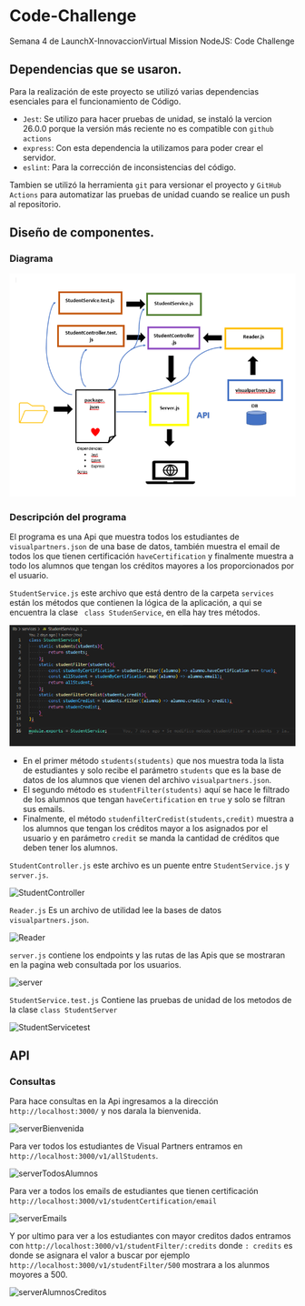 # Code-Challenge

Semana 4 de LaunchX-InnovaccionVirtual Mission NodeJS: Code Challenge

## Dependencias que se usaron.

Para la realización de este proyecto se utilizó varias dependencias esenciales para el funcionamiento de Código.

* `Jest`: Se utilizo para hacer pruebas de unidad, se instaló la vercion  26.0.0 porque la versión más reciente no es compatible con `github actions`
* `express`: Con esta dependencia la utilizamos para poder crear el servidor.
* `eslint`: Para la corrección de inconsistencias del código.

Tambien se utilizó la herramienta `git` para versionar el proyecto y `GitHub Actions` para automatizar las pruebas de unidad cuando se realice un push al repositorio.

## Diseño de componentes.

### Diagrama

![](image/README/1652997828113.png)

### Descripción del programa

El programa es una Api que muestra todos los estudiantes de `visualpartners.json` de una base de datos, también muestra el email de todos los que tienen certificación `haveCertification` y finalmente muestra a todo los alumnos que tengan los créditos mayores a los proporcionados por el usuario.

`StudentService.js` este archivo que está dentro de la carpeta `services` están los métodos que contienen la lógica de la aplicación, a qui se encuentra la clase ` class StudenService`, en ella hay tres métodos.

![](image/README/1652997921590.png)

* En el primer método `students(students)` que nos muestra toda la lista de estudiantes y solo recibe el parámetro `students` que es la base de datos de los alumnos que vienen del archivo `visualpartners.json`.
* El segundo método es `studentFilter(students)` aquí se hace le filtrado de los alumnos que tengan `haveCertification` en   `true` y solo se filtran sus emails.
* Finalmente, el método `studenfilterCredist(students,credit)` muestra a los alumnos que tengan los créditos mayor a los asignados por el usuario y en parámetro `credit` se manda la cantidad de créditos que deben tener los alumnos.

`StudentController.js` este archivo es un puente entre `StudentService.js` y `server.js`.

![StudentController](https://user-images.githubusercontent.com/99068430/169420906-cdb891c9-dff1-4c35-af95-5b2b69d3aa61.png)

`Reader.js` Es un archivo de utilidad lee la bases de datos ` visualpartners.json`.

![Reader](https://user-images.githubusercontent.com/99068430/169420930-5a6db32f-1b7d-406f-987f-b8d0eb77c29f.png)

`server.js` contiene los endpoints y las rutas de las Apis que se mostraran en la pagina web consultada por los usuarios.

![server](https://user-images.githubusercontent.com/99068430/169420942-a6a9bc63-a47d-4cd9-b1fd-5ef435ce5281.png)

`StudentService.test.js` Contiene las pruebas de unidad de los metodos de la clase `class StudentServer`

![StudentServicetest](https://user-images.githubusercontent.com/99068430/169421234-9f2d33e4-dc73-4185-b9c3-20fbf60bcab8.png)

## API

### Consultas 

Para hace consultas en la Api ingresamos a la dirección `http://localhost:3000/` y nos darala la bienvenida.

![serverBienvenida](https://user-images.githubusercontent.com/99068430/169420964-d24937da-1689-49ae-9985-b04013654f66.gif)

 Para ver todos los estudiantes de Visual Partners entramos en `http://localhost:3000/v1/allStudents`.

![serverTodosAlumnos](https://user-images.githubusercontent.com/99068430/169420995-7cf38334-5eb0-43e3-94f1-4c1c4c1cad5e.gif)

 Para ver a todos los emails de estudiantes que tienen certificación `http://localhost:3000/v1/studentCertification/email`

![serverEmails](https://user-images.githubusercontent.com/99068430/169421024-e602e382-577e-46a0-88d1-6f18fda38b3f.gif)

 Y por ultimo para ver a los estudiantes con mayor creditos dados entramos con  `http://localhost:3000/v1/studentFilter/:credits` donde `: credits` es donde se asignara el valor a buscar por ejemplo  `http://localhost:3000/v1/studentFilter/500` mostrara a los alunmos moyores a 500.
 
![serverAlumnosCreditos](https://user-images.githubusercontent.com/99068430/169421077-e7c2ccc3-bc8e-4959-a6ae-33b32ce052d9.gif)
